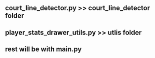 court_line_detector.py >> court_line_detector folder
-------
player_stats_drawer_utils.py >> utlis folder
-------
rest will be with main.py
-------
